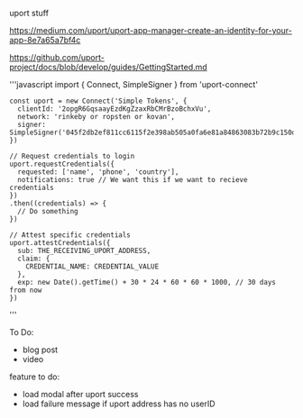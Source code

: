 uport stuff

https://medium.com/uport/uport-app-manager-create-an-identity-for-your-app-8e7a65a7bf4c

https://github.com/uport-project/docs/blob/develop/guides/GettingStarted.md

'''javascript
import { Connect, SimpleSigner } from 'uport-connect'

    const uport = new Connect('Simple Tokens', {
      clientId: '2opgR6GqsaayEzdKgZzaxRbCMrBzoBchxVu',
      network: 'rinkeby or ropsten or kovan',
      signer: SimpleSigner('045f2db2ef811cc6115f2e398ab505a0fa6e81a84863083b72b9c150dc5d30e8')
    })

    // Request credentials to login
    uport.requestCredentials({
      requested: ['name', 'phone', 'country'],
      notifications: true // We want this if we want to recieve credentials
    })
    .then((credentials) => {
      // Do something
    })

    // Attest specific credentials
    uport.attestCredentials({
      sub: THE_RECEIVING_UPORT_ADDRESS,
      claim: {
        CREDENTIAL_NAME: CREDENTIAL_VALUE
      },
      exp: new Date().getTime() + 30 * 24 * 60 * 60 * 1000, // 30 days from now
    })
'''

To Do:
- blog post
- video

feature to do:
- load modal after uport success
- load failure message if uport address has no userID
